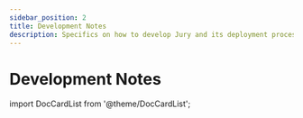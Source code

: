 ```yaml
---
sidebar_position: 2
title: Development Notes
description: Specifics on how to develop Jury and its deployment process.
---
```


# Development Notes

<!-- Index list -->

import DocCardList from '@theme/DocCardList';

<DocCardList />
